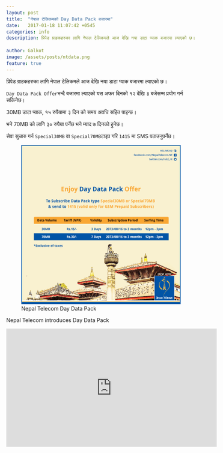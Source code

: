 ```yaml
---
layout: post
title:  "नेपाल टेलिकमको Day Data Pack बजारमा"
date:   2017-01-18 11:07:42 +0545
categories: info
description: प्रिपेड ग्राहकहरुका लागि नेपाल टेलिकमले आज देखि नया डाटा प्याक बजारमा ल्याएको छ। ...| Galkot News, Khabar, Information

author: Galkot
image: /assets/posts/ntdata.png
feature: true
---
```


प्रिपेड ग्राहकहरुका लागि नेपाल टेलिकमले आज देखि नया डाटा प्याक बजारमा ल्याएको छ।


`Day Data Pack Offer`भन्दै बजारमा ल्याएको यस अफर दिनको १२ देखि ३ बजेसम्म प्रयोग गर्न सकिनेछ।


30MB  डाटा प्याक, १५ रुपैयामा ३ दिन को समय अवधि सहित पाइन्छ।
 

भने 70MB  को लागि ३० रुपैया पर्नेछ भने म्याद ७ दिनको हुनेछ।


सेवा सुचारु गर्न `Special30MB` वा `Special70MB`टाइप गरि `1415` मा SMS पठाउनुपर्नेछ।

<figure><img src="/assets/posts/ntdata.png" alt="Nepal Telecom Data Pack"><figcaption>Nepal Telecom Day Data Pack</figcaption></figure>

Nepal Telecom introduces Day Data Pack

<div class="abc">
	<iframe width="560" height="315" src="https://www.youtube.com/embed/vqurxNYNeo8?showinfo=0" frameborder="0" allowfullscreen></iframe>
	
</div>
